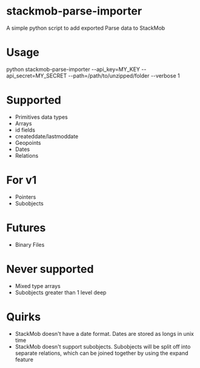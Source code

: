 stackmob-parse-importer
============

A simple python script to add exported Parse data to StackMob

# Usage
python stackmob-parse-importer --api_key=MY_KEY --api_secret=MY_SECRET --path=/path/to/unzipped/folder --verbose 1

# Supported
* Primitives data types
* Arrays
* id fields
* createddate/lastmoddate
* Geopoints
* Dates
* Relations

# For v1
* Pointers
* Subobjects

# Futures
* Binary Files

# Never supported
* Mixed type arrays
* Subobjects greater than 1 level deep

# Quirks
* StackMob doesn't have a date format. Dates are stored as longs in unix time
* StackMob doesn't support subobjects. Subobjects will be split off into separate relations, which can be joined together by using the expand feature


